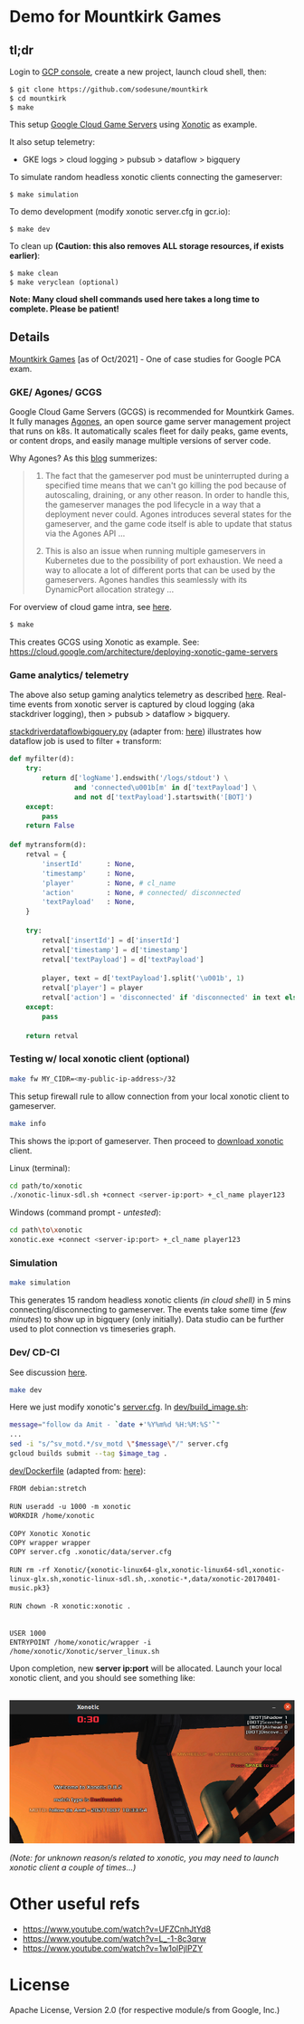 # Demo for Mountkirk Games

## tl;dr

Login to [GCP console](https://console.cloud.google.com), create a new project, launch cloud shell, then:

    $ git clone https://github.com/sodesune/mountkirk
    $ cd mountkirk
    $ make

This setup [Google Cloud Game Servers](https://cloud.google.com/game-servers) using [Xonotic](https://xonotic.org/) as example.

It also setup telemetry: 
- GKE logs > cloud logging > pubsub > dataflow > bigquery

To simulate random headless xonotic clients connecting the gameserver:

    $ make simulation

To demo development (modify xonotic server.cfg in gcr.io):

    $ make dev

To clean up **(Caution: this also removes ALL storage resources, if exists earlier)**:

    $ make clean
    $ make veryclean (optional)

**Note: Many cloud shell commands used here takes a long time to complete. Please be patient!**

## Details

[Mountkirk Games](./assets/master_case_study_mountkirk_games.pdf) [as of Oct/2021] - One of case studies for Google PCA exam.

### GKE/ Agones/ GCGS

Google Cloud Game Servers (GCGS) is recommended for Mountkirk Games. It fully manages [Agones](https://agones.dev/site/), an open source game server management project that runs on k8s. It automatically scales fleet for daily peaks, game events, or content drops, and easily manage multiple versions of server code.

Why Agones? As this [blog](https://www.fairwinds.com/blog/hands-on-with-agones-google-cloud-game-servers) summerizes:

> 1. The fact that the gameserver pod must be uninterrupted during a specified time means that we can't go killing the pod because of autoscaling, draining, or any other reason. In order to handle this, the gameserver manages the pod lifecycle in a way that a deployment never could. Agones introduces several states for the gameserver, and the game code itself is able to update that status via the Agones API ...
>
> 2. This is also an issue when running multiple gameservers in Kubernetes due to the possibility of port exhaustion. We need a way to allocate a lot of different ports that can be used by the gameservers. Agones handles this seamlessly with its DynamicPort allocation strategy ...

For overview of cloud game intra, see [here](https://cloud.google.com/architecture/cloud-game-infrastructure).

```bash
$ make
```

This creates GCGS using Xonotic as example. See: <https://cloud.google.com/architecture/deploying-xonotic-game-servers>

### Game analytics/ telemetry 

The above also setup gaming analytics telemetry as described [here](https://cloud.google.com/architecture/mobile-gaming-analysis-telemetry). Real-time events from xonotic server is captured by cloud logging (aka stackdriver logging), then > pubsub > dataflow > bigquery.

[stackdriverdataflowbigquery.py](./stackdriverdataflowbigquery.py) (adapter from: [here](https://github.com/GoogleCloudPlatform/dialogflow-log-parser-dataflow-bigquery/blob/master/stackdriverdataflowbigquery.py)) illustrates how dataflow job is used to filter + transform:

```python
def myfilter(d):
    try:
        return d['logName'].endswith('/logs/stdout') \
                and 'connected\u001b[m' in d['textPayload'] \
                and not d['textPayload'].startswith('[BOT]')
    except:
        pass
    return False

def mytransform(d):
    retval = {
        'insertId'      : None,
        'timestamp'     : None,
        'player'        : None, # cl_name
        'action'        : None, # connected/ disconnected
        'textPayload'   : None,
    }

    try:
        retval['insertId'] = d['insertId']
        retval['timestamp'] = d['timestamp']
        retval['textPayload'] = d['textPayload']

        player, text = d['textPayload'].split('\u001b', 1)
        retval['player'] = player
        retval['action'] = 'disconnected' if 'disconnected' in text else 'connected'
    except:
        pass

    return retval
```

### Testing w/ local xonotic client (optional)

```bash
make fw MY_CIDR=<my-public-ip-address>/32
```

This setup firewall rule to allow connection from your local xonotic client to gameserver.

```bash
make info
```

This shows the ip:port of gameserver. Then proceed to [download xonotic](https://xonotic.org/download/) client.

Linux (terminal):

```bash
cd path/to/xonotic
./xonotic-linux-sdl.sh +connect <server-ip:port> +_cl_name player123

```

Windows (command prompt - *untested*):
```bash
cd path\to\xonotic
xonotic.exe +connect <server-ip:port> +_cl_name player123
```

### Simulation

```bash
make simulation
```

This generates 15 random headless xonotic clients *(in cloud shell)* in 5 mins connecting/disconnecting to gameserver. The events take some time (*few minutes*) to show up in bigquery (only initially). Data studio can be further used to plot connection vs timeseries graph.

### Dev/ CD-CI

See discussion [here](https://cloud.google.com/architecture/continuous-delivery-jenkins-kubernetes-engine).

```bash
make dev
```

Here we just modify xonotic's [server.cfg](./dev/server.cfg). In [dev/build_image.sh](./dev/build_image.sh):

```bash
message="follow da Amit - `date +'%Y%m%d %H:%M:%S'`"
...
sed -i "s/^sv_motd.*/sv_motd \"$message\"/" server.cfg
gcloud builds submit --tag $image_tag .
```

[dev/Dockerfile](./dev/Dockerfile) (adapted from: [here](https://github.com/googleforgames/agones/blob/release-1.17.0/examples/xonotic/Dockerfile)):

```docker
FROM debian:stretch

RUN useradd -u 1000 -m xonotic
WORKDIR /home/xonotic

COPY Xonotic Xonotic
COPY wrapper wrapper
COPY server.cfg .xonotic/data/server.cfg

RUN rm -rf Xonotic/{xonotic-linux64-glx,xonotic-linux64-sdl,xonotic-linux-glx.sh,xonotic-linux-sdl.sh,.xonotic-*,data/xonotic-20170401-music.pk3}

RUN chown -R xonotic:xonotic .


USER 1000
ENTRYPOINT /home/xonotic/wrapper -i /home/xonotic/Xonotic/server_linux.sh
```

Upon completion, new **server ip:port** will be allocated. Launch your local xonotic client, and you should see something like:
<br>
<br>

![new image motd](./res/new-image-motd.png)

*(Note: for unknown reason/s related to xonotic, you may need to launch xonotic client a couple of times...)*

# Other useful refs

- <https://www.youtube.com/watch?v=UFZCnhJtYd8>
- <https://www.youtube.com/watch?v=L_-1-8c3qrw>
- <https://www.youtube.com/watch?v=1w1olPjlPZY>

# License

Apache License, Version 2.0 (for respective module/s from Google, Inc.)